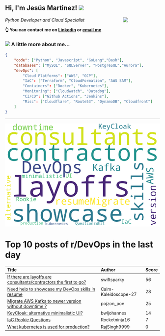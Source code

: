 <!--
**jmartinezl/jmartinezl** is a ✨ _special_ ✨ repository because its `README.md` (this file) appears on your GitHub profile.

Here are some ideas to get you started:

- 🔭 I’m currently working on ...
- 🌱 I’m currently learning ...
- 👯 I’m looking to collaborate on ...
- 🤔 I’m looking for help with ...
- 💬 Ask me about ...
- 📫 How to reach me: ...
- 😄 Pronouns: ...
- ⚡ Fun fact: ...
-->

<h2>Hi, I'm Jesús Martinez! <img src="https://media.giphy.com/media/WUlplcMpOCEmTGBtBW/giphy.gif" width="30"> </h2>
<img align='right' src="https://media.giphy.com/media/NytMLKyiaIh6VH9SPm/giphy.gif" width="120">
<p><em>Python Developer and Cloud Specialist
</em></p>

**👆 You can contact me on [Linkedin](https://www.linkedin.com/in/jes%C3%BAs-martinez-2b7b10104/) or [email me](mailto:jesus.mtz.lorenzo@gmail.com)**

### <img src="https://media.giphy.com/media/VgCDAzcKvsR6OM0uWg/giphy.gif" width="50"> A little more about me...  

```json
{
    "code": ["Python", "Javascript", "GoLang","Bash"],
    "databases": ["MySQL", "SQLServer", "PostgreSQL","Aurora"],
    "devOps": [
        "Cloud Platforms": ["AWS", "GCP"],
        "IaC": ["Terraform", "CloudFormation", "AWS SAM"],
        "Containers": ["Docker", "Kubernetes"],
        "Monitoring": ["Cloudwatch", "Datadog"],
        "CI/CD": ["Github Actions", "Jenkins"],
        "Misc": ["Cloudflare", "Route53", "DynamoDB", "Cloudfront"]
    ]
}
```
---

![Wordcloud](./cloud.png)

# Top 10 posts of r/DevOps in the last day

| Title | Author | Score |
|:---|:---|:---|
| [If there are layoffs are consultants/contractors the first to go?](https://www.reddit.com/r/devops/comments/zy958t/if_there_are_layoffs_are_consultantscontractors/) | swiftsparky | 56 |
| [Need help to showcase my DevOps skills in resume](https://www.reddit.com/r/devops/comments/zy61k9/need_help_to_showcase_my_devops_skills_in_resume/) | Calm-Kaleidoscope-27 | 28 |
| [Migrate AWS Kafka to newer version without downtime ?](https://www.reddit.com/r/devops/comments/zyjktp/migrate_aws_kafka_to_newer_version_without/) | pojzon_poe | 25 |
| [KeyCloak: alternative minimalistic UI?](https://www.reddit.com/r/devops/comments/zyeni9/keycloak_alternative_minimalistic_ui/) | bwljohannes | 14 |
| [IaC Rookie Questions](https://www.reddit.com/r/devops/comments/zyh1i7/iac_rookie_questions/) | Rocketninja16 | 7 |
| [What kubernetes is used for production?](https://www.reddit.com/r/devops/comments/zyvnit/what_kubernetes_is_used_for_production/) | RajSingh9999 | 0 |
